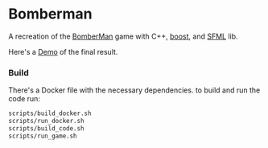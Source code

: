 # Bomberman
A recreation of the [BomberMan](https://en.wikipedia.org/wiki/Bomberman) game with C++, [boost](https://www.boost.org/), and [SFML](https://www.sfml-dev.org) lib.

Here's a [Demo](https://www.youtube.com/watch?v=OxSsXRgE7nM) of the final result.  
  
### Build
There's a Docker file with the necessary dependencies.
to build and run the code run:
```bash
scripts/build_docker.sh
scripts/run_docker.sh
scripts/build_code.sh
scripts/run_game.sh
```


